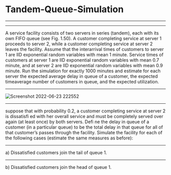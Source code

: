 # Tandem-Queue-Simulation
***
***
A service facility consists of two servers in series (tandem), each with its own FIFO queue (see Fig. 1.50). A customer completing service at server 1 proceeds to server 2, while a customer completing service at server 2 leaves the facility. Assume that the interarrival times of customers to server 1 are IID exponential random variables with mean 1 minute. Service times of customers at server 1 are IID exponential random variables with mean 0.7 minute, and at server 2 are IID exponential random variables with mean 0.9 minute. Run the simulation for exactly 1000 minutes and estimate for each server the expected average delay in queue of a customer, the expected timeaverage number of customers in queue, and the expected utilization.
***
![Screenshot 2022-06-23 222552](https://user-images.githubusercontent.com/60145603/175348778-ad9cb03f-58a3-4df3-84c6-82e41392edf5.png)
***
suppose that with probability 0.2, a customer completing service at server 2 is dissatisfi ed with her overall service and must be completely served over again (at least once) by both servers. Defi ne the delay in queue of a customer (in a particular queue) to be the total delay in that queue for all of that customer’s passes through the facility. Simulate the facility for each of the following
cases (estimate the same measures as before):
***
  a) Dissatisfied customers join the tail of queue 1.
***
  b) Dissatisfied customers join the head of queue 1.
